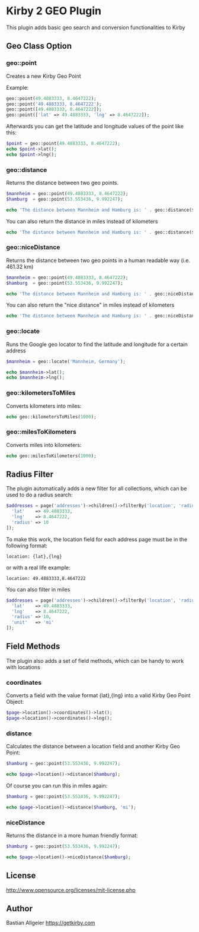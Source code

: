 # Kirby 2 GEO Plugin

This plugin adds basic geo search and conversion functionalities to Kirby

## Geo Class Option

### geo::point

Creates a new Kirby Geo Point

Example: 

```php
geo::point(49.4883333, 8.4647222);
geo::point('49.4883333, 8.4647222');
geo::point([49.4883333, 8.4647222]);
geo::point(['lat' => 49.4883333, 'lng' => 8.4647222]);
```

Afterwards you can get the latitude and longitude values of the point like this: 

```php
$point = geo::point(49.4883333, 8.4647222);
echo $point->lat();
echo $point->lng();
```

### geo::distance

Returns the distance between two geo points.

```php
$mannheim = geo::point(49.4883333, 8.4647222);
$hamburg  = geo::point(53.553436, 9.992247);

echo 'The distance between Mannheim and Hamburg is: ' . geo::distance($mannheim, $hamburg);
```

You can also return the distance in miles instead of kilometers

```php
echo 'The distance between Mannheim and Hamburg is: ' . geo::distance($mannheim, $hamburg, 'mi');
```

### geo::niceDistance

Returns the distance between two geo points in a human readable way (i.e. 461.32 km)

```php
$mannheim = geo::point(49.4883333, 8.4647222);
$hamburg  = geo::point(53.553436, 9.992247);

echo 'The distance between Mannheim and Hamburg is: ' . geo::niceDistance($mannheim, $hamburg);
```

You can also return the "nice distance" in miles instead of kilometers

```php
echo 'The distance between Mannheim and Hamburg is: ' . geo::niceDistance($mannheim, $hamburg, 'mi');
```

### geo::locate

Runs the Google geo locator to find the latitude and longitude for a certain address

```php
$mannheim = geo::locate('Mannheim, Germany'); 

echo $mannheim->lat();
echo $mannheim->lng();
```

### geo::kilometersToMiles

Converts kilometers into miles: 

```php
echo geo::kilometersToMiles(1000);
```

### geo::milesToKilometers

Converts miles into kilometers: 

```php
echo geo::milesToKilometers(1000);
```

## Radius Filter

The plugin automatically adds a new filter for all collections, which can be used to do a radius search:

```php
$addresses = page('addresses')->children()->filterBy('location', 'radius', [
  'lat'    => 49.4883333,
  'lng'    => 8.4647222,
  'radius' => 10
]);
```

To make this work, the location field for each address page must be in the following format: 

```
location: {lat},{lng}
```

or with a real life example: 

```
location: 49.4883333,8.4647222
```

You can also filter in miles

```php
$addresses = page('addresses')->children()->filterBy('location', 'radius', [
  'lat'    => 49.4883333,
  'lng'    => 8.4647222,
  'radius' => 10,
  'unit'   => 'mi'
]);
```

## Field Methods

The plugin also adds a set of field methods, which can be handy to work with locations

### coordinates

Converts a field with the value format {lat},{lng} into a valid Kirby Geo Point Object:

```php
$page->location()->coordinates()->lat();
$page->location()->coordinates()->lng();
```

### distance

Calculates the distance between a location field and another Kirby Geo Point:

```php
$hamburg = geo::point(53.553436, 9.992247);

echo $page->location()->distance($hamburg);
```

Of course you can run this in miles again:

```php
$hamburg = geo::point(53.553436, 9.992247);

echo $page->location()->distance($hamburg, 'mi');
```

### niceDistance

Returns the distance in a more human friendly format:

```php
$hamburg = geo::point(53.553436, 9.992247);

echo $page->location()->niceDistance($hamburg);
```

## License

<http://www.opensource.org/licenses/mit-license.php>

## Author

Bastian Allgeier <https://getkirby.com>
